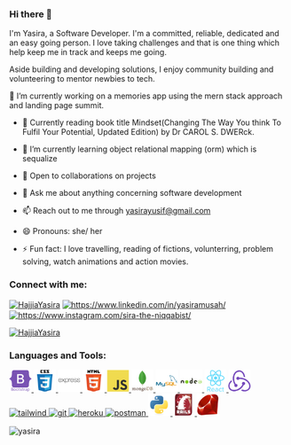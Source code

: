 ### Hi there 👋 

I'm Yasira, a Software Developer. 
I'm a committed, reliable, dedicated and an easy going person.
I love taking challenges and that is one thing which help keep me in track and keeps me going.

Aside building and developing solutions, I enjoy community building and volunteering to mentor newbies to tech.
 
🔭 I’m currently working on a memories app using the mern stack approach and landing page summit.

- 📘 Currently reading book title  Mindset(Changing The Way You think To Fulfil Your Potential, Updated Edition) by Dr CAROL S. DWERck.
 
- 🌱 I’m currently learning object relational mapping (orm) which is sequalize
- 👯 Open to collaborations on projects
- 💬 Ask me about anything concerning software development
- 📫 Reach out to me through yasirayusif@gmail.com

- 😄 Pronouns: she/ her
- ⚡ Fun fact: I love travelling, reading of fictions, volunterring, problem solving, watch animations and action movies. 

<h3 align="left">Connect with me:</h3>
<p align="left">
<a href="https://twitter.com/HajjiaYasira" target="blank"><img align="center" src="https://raw.githubusercontent.com/rahuldkjain/github-profile-readme-generator/master/src/images/icons/Social/twitter.svg" alt="HajjiaYasira" height="30" width="40" /></a>
<a href="https://linkedin.com/in/yasiramusah/" target="blank"><img align="center" src="https://raw.githubusercontent.com/rahuldkjain/github-profile-readme-generator/master/src/images/icons/Social/linked-in-alt.svg" alt="https://www.linkedin.com/in/yasiramusah/" height="30" width="40" /></a>
<a href="https://instagram.com/sira-the-niqqabist" target="blank"><img align="center" src="https://raw.githubusercontent.com/rahuldkjain/github-profile-readme-generator/master/src/images/icons/Social/linked-in-alt.svg" alt="https://www.instagram.com/sira-the-niqqabist/" height="30" width="40" /></a>
</p>

<p align="left"> <a href="https://twitter.com/HajjiaYasira" target="blank"><img src="https://img.shields.io/twitter/follow/HajjiaYasira?logo=twitter&style=for-the-badge" alt="HajjiaYasira" /></a> </p>

<h3 align="left">Languages and Tools:</h3>
<p align="left"> 
<a href="https://getbootstrap.com" target="_blank" rel="noreferrer"> <img src="https://raw.githubusercontent.com/devicons/devicon/master/icons/bootstrap/bootstrap-plain-wordmark.svg" alt="bootstrap" width="40" height="40"/> </a> 
<a href="https://www.w3schools.com/css/" target="_blank" rel="noreferrer"> <img src="https://raw.githubusercontent.com/devicons/devicon/master/icons/css3/css3-original-wordmark.svg" alt="css3" width="40" height="40"/> </a> 
<a href="https://expressjs.com" target="_blank" rel="noreferrer"> <img src="https://raw.githubusercontent.com/devicons/devicon/master/icons/express/express-original-wordmark.svg" alt="express" width="40" height="40"/> </a> 
<a href="https://www.w3.org/html/" target="_blank" rel="noreferrer"> <img src="https://raw.githubusercontent.com/devicons/devicon/master/icons/html5/html5-original-wordmark.svg" alt="html5" width="40" height="40"/> </a> 
<a href="https://developer.mozilla.org/en-US/docs/Web/JavaScript" target="_blank" rel="noreferrer"> <img src="https://raw.githubusercontent.com/devicons/devicon/master/icons/javascript/javascript-original.svg" alt="javascript" width="40" height="40"/> </a> 
<a href="https://www.mongodb.com/" target="_blank" rel="noreferrer"> <img src="https://raw.githubusercontent.com/devicons/devicon/master/icons/mongodb/mongodb-original-wordmark.svg" alt="mongodb" width="40" height="40"/> </a><a href="https://www.mysql.com/" target="_blank" rel="noreferrer"> <img src="https://raw.githubusercontent.com/devicons/devicon/master/icons/mysql/mysql-original-wordmark.svg" alt="mysql" width="40" height="40"/> </a> 
 <a href="https://nodejs.org" target="_blank" rel="noreferrer"> <img src="https://raw.githubusercontent.com/devicons/devicon/master/icons/nodejs/nodejs-original-wordmark.svg" alt="nodejs" width="40" height="40"/> </a> 
<a href="https://reactjs.org/" target="_blank" rel="noreferrer"> 
<img src="https://raw.githubusercontent.com/devicons/devicon/master/icons/react/react-original-wordmark.svg" alt="react" width="40" height="40"/>
 </a>
 <a href="https://redux.js.org" target="_blank" rel="noreferrer"> 
<img src="https://raw.githubusercontent.com/devicons/devicon/master/icons/redux/redux-original.svg" alt="redux" width="40" height="40"/>
 </a>
<a href="https://tailwindcss.com/" target="_blank" rel="noreferrer"> 
<img src="https://www.vectorlogo.zone/logos/tailwindcss/tailwindcss-icon.svg" alt="tailwind" width="40" height="40"/> 
</a>
<a href="https://git-scm.com/" target="_blank" rel="noreferrer"> <img src="https://www.vectorlogo.zone/logos/git-scm/git-scm-icon.svg" alt="git" width="40" height="40"/> </a> <a href="https://heroku.com" target="_blank" rel="noreferrer"> <img src="https://www.vectorlogo.zone/logos/heroku/heroku-icon.svg" alt="heroku" width="40" height="40"/> </a> 
<a href="https://postman.com" target="_blank" rel="noreferrer"> <img src="https://www.vectorlogo.zone/logos/getpostman/getpostman-icon.svg" alt="postman" width="40" height="40"/> </a> <a href="https://www.python.org" target="_blank" rel="noreferrer"> <img src="https://raw.githubusercontent.com/devicons/devicon/master/icons/python/python-original.svg" alt="python" width="40" height="40"/> </a> <a href="https://rubyonrails.org" target="_blank" rel="noreferrer"><img src="https://raw.githubusercontent.com/devicons/devicon/master/icons/rails/rails-original-wordmark.svg" alt="rails" width="40" height="40"/> </a><a href="https://www.ruby-lang.org/en/" target="_blank" rel="noreferrer"> <img src="https://raw.githubusercontent.com/devicons/devicon/master/icons/ruby/ruby-original.svg" alt="ruby" width="40" height="40"/> </a> 
 </p>
<p><img align="center" src="https://github-readme-stats.vercel.app/api/top-langs?username=yasiramus&show_icons=true&locale=en&layout=compact" alt="yasira" /></p>

<!--
**yasiramus/yasiramus** is a ✨ _special_ ✨ repository because its `README.md` (this file) appears on your GitHub profile.

Here are some ideas to get you started:

- 🔭 I’m currently working on a todo application using react liberary
- 🌱 I’m currently learning redux
- 👯 I’m looking to collaborate on project
- 🤔 I’m looking for help with ...
- 💬 Ask me about ...
- 📫 How to reach me: yasirayusif@gmail.com
- 😄 Pronouns: she
- ⚡ Fun fact: I love travelling, reading of fictions, hangout and being me. 
-->
